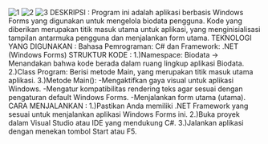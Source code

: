 ![1](https://github.com/user-attachments/assets/3b659a5b-cd08-4007-bf8d-4ecbcb2af22d)
![2](https://github.com/user-attachments/assets/766fff80-267c-470f-a7c1-9d98476f6709)
![3](https://github.com/user-attachments/assets/47d0bf9d-47ca-454b-8c67-063e539f1028)
DESKRIPSI : Program ini adalah aplikasi berbasis Windows Forms yang digunakan untuk mengelola biodata pengguna. Kode yang diberikan merupakan titik masuk utama untuk aplikasi, yang menginisialisasi tampilan antarmuka pengguna dan menjalankan form utama.
TEKNOLOGI YANG DIGUNAKAN : Bahasa Pemrograman: C# dan Framework: .NET (Windows Forms)
STRUKTUR KODE : 1.)Namespace: Biodata → Menandakan bahwa kode berada dalam ruang lingkup aplikasi Biodata. 2.)Class Program: Berisi metode Main, yang merupakan titik masuk utama aplikasi.
3.)Metode Main(): -Mengaktifkan gaya visual untuk aplikasi Windows. -Mengatur kompatibilitas rendering teks agar sesuai dengan pengaturan default Windows Forms. -Menjalankan form utama (utama).
CARA MENJALANKAN : 1.)Pastikan Anda memiliki .NET Framework yang sesuai untuk menjalankan aplikasi Windows Forms ini. 2.)Buka proyek dalam Visual Studio atau IDE yang mendukung C#. 3.)Jalankan aplikasi dengan menekan tombol Start atau F5.
